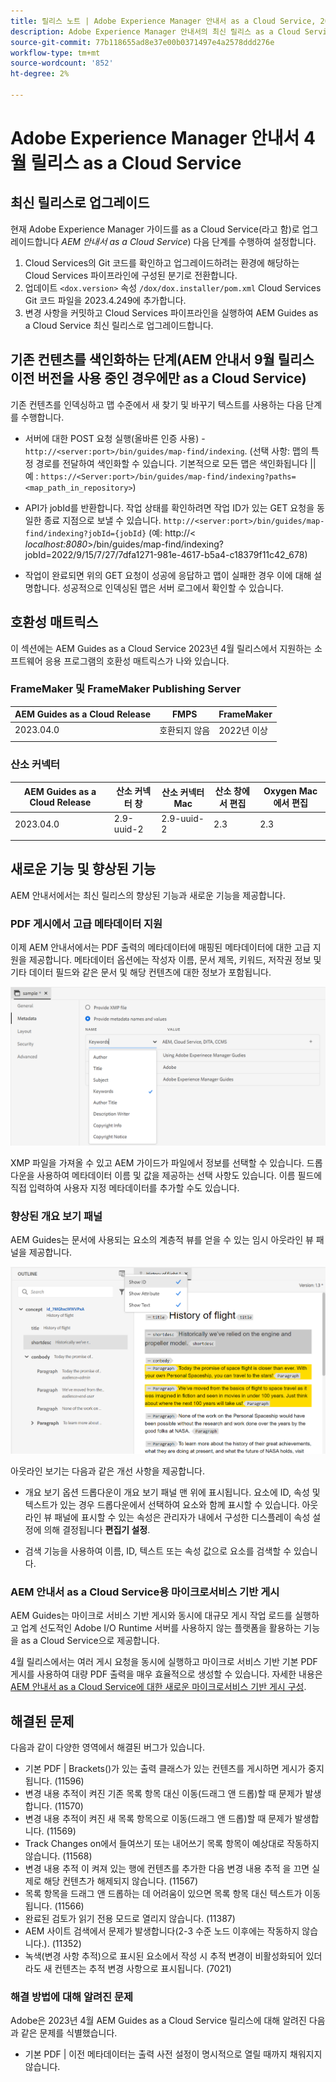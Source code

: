 ```yaml
---
title: 릴리스 노트 | Adobe Experience Manager 안내서 as a Cloud Service, 2023년 4월 릴리스
description: Adobe Experience Manager 안내서의 최신 릴리스 as a Cloud Service
source-git-commit: 77b118655ad8e37e00b0371497e4a2578ddd276e
workflow-type: tm+mt
source-wordcount: '852'
ht-degree: 2%

---
```


# Adobe Experience Manager 안내서 4월 릴리스 as a Cloud Service

## 최신 릴리스로 업그레이드

현재 Adobe Experience Manager 가이드를 as a Cloud Service(라고 함)로 업그레이드합니다 *AEM 안내서 as a Cloud Service*) 다음 단계를 수행하여 설정합니다.

1. Cloud Services의 Git 코드를 확인하고 업그레이드하려는 환경에 해당하는 Cloud Services 파이프라인에 구성된 분기로 전환합니다.
2. 업데이트 `<dox.version>` 속성 `/dox/dox.installer/pom.xml` Cloud Services Git 코드 파일을 2023.4.249에 추가합니다.
3. 변경 사항을 커밋하고 Cloud Services 파이프라인을 실행하여 AEM Guides as a Cloud Service 최신 릴리스로 업그레이드합니다.

## 기존 컨텐츠를 색인화하는 단계(AEM 안내서 9월 릴리스 이전 버전을 사용 중인 경우에만 as a Cloud Service)

기존 컨텐츠를 인덱싱하고 맵 수준에서 새 찾기 및 바꾸기 텍스트를 사용하는 다음 단계를 수행합니다.

* 서버에 대한 POST 요청 실행(올바른 인증 사용) - `http://<server:port>/bin/guides/map-find/indexing`.
(선택 사항: 맵의 특정 경로를 전달하여 색인화할 수 있습니다. 기본적으로 모든 맵은 색인화됩니다 || 예 : `https://<Server:port>/bin/guides/map-find/indexing?paths=<map_path_in_repository>`)

* API가 jobId를 반환합니다. 작업 상태를 확인하려면 작업 ID가 있는 GET 요청을 동일한 종료 지점으로 보낼 수 있습니다. `http://<server:port>/bin/guides/map-find/indexing?jobId={jobId}`
(예: http://&lt;
_localhost:8080_>/bin/guides/map-find/indexing?jobId=2022/9/15/7/27/7dfa1271-981e-4617-b5a4-c18379f11c42_678)

* 작업이 완료되면 위의 GET 요청이 성공에 응답하고 맵이 실패한 경우 이에 대해 설명합니다. 성공적으로 인덱싱된 맵은 서버 로그에서 확인할 수 있습니다.

## 호환성 매트릭스

이 섹션에는 AEM Guides as a Cloud Service 2023년 4월 릴리스에서 지원하는 소프트웨어 응용 프로그램의 호환성 매트릭스가 나와 있습니다.

### FrameMaker 및 FrameMaker Publishing Server

| AEM Guides as a Cloud Release | FMPS | FrameMaker |
| --- | --- | --- |
| 2023.04.0 | 호환되지 않음 | 2022년 이상 |
|  |  |  |


### 산소 커넥터

| AEM Guides as a Cloud Release | 산소 커넥터 창 | 산소 커넥터 Mac | 산소 창에서 편집 | Oxygen Mac에서 편집 |
| --- | --- | --- | --- | --- |
| 2023.04.0 | 2.9-uuid-2 | 2.9-uuid-2 | 2.3 | 2.3 |
|  |  |  |  |


## 새로운 기능 및 향상된 기능

AEM 안내서에서는 최신 릴리스의 향상된 기능과 새로운 기능을 제공합니다.

### PDF 게시에서 고급 메타데이터 지원

이제 AEM 안내서에서는 PDF 출력의 메타데이터에 매핑된 메타데이터에 대한 고급 지원을 제공합니다. 메타데이터 옵션에는 작성자 이름, 문서 제목, 키워드, 저작권 정보 및 기타 데이터 필드와 같은 문서 및 해당 컨텐츠에 대한 정보가 포함됩니다.

<img src="assets/pdf-metadata.png" alt=" 기본 pdf 메타데이터">

XMP 파일을 가져올 수 있고 AEM 가이드가 파일에서 정보를 선택할 수 있습니다. 드롭다운을 사용하여 메타데이터 이름 및 값을 제공하는 선택 사항도 있습니다. 이름 필드에 직접 입력하여 사용자 지정 메타데이터를 추가할 수도 있습니다.


### 향상된 개요 보기 패널

AEM Guides는 문서에 사용되는 요소의 계층적 뷰를 얻을 수 있는 임시 아웃라인 뷰 패널을 제공합니다.

<img src="assets/select-element-content-outline-view_cs.png" alt=" 기본 pdf 메타데이터">

아웃라인 보기는 다음과 같은 개선 사항을 제공합니다.

* 개요 보기 옵션 드롭다운이 개요 보기 패널 맨 위에 표시됩니다. 요소에 ID, 속성 및 텍스트가 있는 경우 드롭다운에서 선택하여 요소와 함께 표시할 수 있습니다. 아웃라인 뷰 패널에 표시할 수 있는 속성은 관리자가 내에서 구성한 디스플레이 속성 설정에 의해 결정됩니다 **편집기 설정**.

* 검색 기능을 사용하여 이름, ID, 텍스트 또는 속성 값으로 요소를 검색할 수 있습니다.


### AEM 안내서 as a Cloud Service용 마이크로서비스 기반 게시

AEM Guides는 마이크로 서비스 기반 게시와 동시에 대규모 게시 작업 로드를 실행하고 업계 선도적인 Adobe I/O Runtime 서버를 사용하지 않는 플랫폼을 활용하는 기능을 as a Cloud Service으로 제공합니다.

4월 릴리스에서는 여러 게시 요청을 동시에 실행하고 마이크로 서비스 기반 기본 PDF 게시를 사용하여 대량 PDF 출력을 매우 효율적으로 생성할 수 있습니다.
자세한 내용은 [AEM 안내서 as a Cloud Service에 대한 새로운 마이크로서비스 기반 게시 구성](../knowledge-base/publishing/configure-microservices.md).


## 해결된 문제

다음과 같이 다양한 영역에서 해결된 버그가 있습니다.

* 기본 PDF | Brackets()가 있는 출력 클래스가 있는 컨텐츠를 게시하면 게시가 중지됩니다. (11596)
* 변경 내용 추적이 켜진 기존 목록 항목 대신 이동(드래그 앤 드롭)할 때 문제가 발생합니다. (11570)
* 변경 내용 추적이 켜진 새 목록 항목으로 이동(드래그 앤 드롭)할 때 문제가 발생합니다. (11569)
* Track Changes on에서 들여쓰기 또는 내어쓰기 목록 항목이 예상대로 작동하지 않습니다. (11568)
* 변경 내용 추적 이 켜져 있는 행에 컨텐츠를 추가한 다음 변경 내용 추적 을 끄면 실제로 해당 컨텐츠가 해제되지 않습니다. (11567)
* 목록 항목을 드래그 앤 드롭하는 데 어려움이 있으면 목록 항목 대신 텍스트가 이동됩니다. (11566)
* 완료된 검토가 읽기 전용 모드로 열리지 않습니다. (11387)
* AEM 사이트 검색에서 문제가 발생합니다(2-3 수준 노드 이후에는 작동하지 않습니다.). (11352)
* 녹색(변경 사항 추적)으로 표시된 요소에서 작성 시 추적 변경이 비활성화되어 있더라도 새 컨텐츠는 추적 변경 사항으로 표시됩니다. (7021)

### 해결 방법에 대해 알려진 문제

Adobe은 2023년 4월 AEM Guides as a Cloud Service 릴리스에 대해 알려진 다음과 같은 문제를 식별했습니다.

* 기본 PDF | 이전 메타데이터는 출력 사전 설정이 명시적으로 열릴 때까지 채워지지 않습니다.

